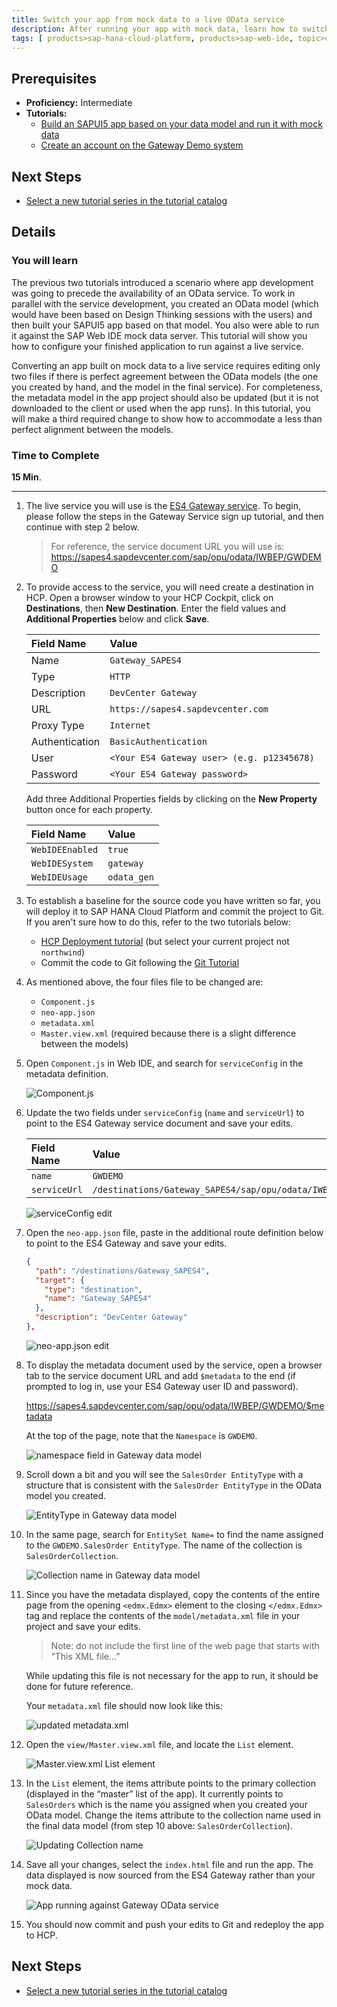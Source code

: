 ```yaml
---
title: Switch your app from mock data to a live OData service
description: After running your app with mock data, learn how to switch it to a live OData service
tags: [ products>sap-hana-cloud-platform, products>sap-web-ide, topic>cloud, topic>html5, topic>mobile, topic>odata, topic>sapui5, tutorial>intermediate ]
---
```


## Prerequisites  
 - **Proficiency:** Intermediate
 - **Tutorials:**
   - [Build an SAPUI5 app based on your data model and run it with mock data](http://go.sap.com/developer/tutorials/hcp-webide-build-app-mock-data.html)
   - [Create an account on the Gateway Demo system](http://go.sap.com/developer/tutorials/gateway-demo-signup.html)

## Next Steps
 - [Select a new tutorial series in the tutorial catalog](http://go.sap.com/developer/tutorials.html)

## Details

### You will learn  

The previous two tutorials introduced a scenario where app development was going to precede the availability of an OData service. To work in parallel with the service development, you created an OData model (which would have been based on Design Thinking sessions with the users) and then built your SAPUI5 app based on that model. You also were able to run it against the SAP Web IDE mock data server. This tutorial will show you how to configure your finished application to run against a live service.

Converting an app built on mock data to a live service requires editing only two files if there is perfect agreement between the OData models (the one you created by hand, and the model in the final service). For completeness, the metadata model in the app project should also be updated (but it is not downloaded to the client or used when the app runs). In this tutorial, you will make a third required change to show how to accommodate a less than perfect alignment between the models.

### Time to Complete

**15 Min**.

---

1. The live service you will use is the [ES4 Gateway service](https://sapes4.sapdevcenter.com/). To begin, please follow the steps in the Gateway Service sign up tutorial, and then continue with step 2 below.

    > For reference, the service document URL you will use is: <https://sapes4.sapdevcenter.com/sap/opu/odata/IWBEP/GWDEMO>


2. To provide access to the service, you will need create a destination in HCP. Open a browser window to your HCP Cockpit, click on **Destinations**, then **New Destination**. Enter the field values and **Additional Properties** below and click **Save**.

    Field Name     | Value
    :------------- | :-------------
    Name           | `Gateway_SAPES4`
    Type           | `HTTP`
    Description    | `DevCenter Gateway`
    URL            | `https://sapes4.sapdevcenter.com`
    Proxy Type     | `Internet`
    Authentication | `BasicAuthentication`
    User           | `<Your ES4 Gateway user> (e.g. p12345678)`
    Password       | `<Your ES4 Gateway password>`

    Add three Additional Properties fields by clicking on the **New Property** button once for each property.


    Field Name       | Value
    :--------------- | :-------------
    `WebIDEEnabled`  | `true`
    `WebIDESystem`   | `gateway`
    `WebIDEUsage`    | `odata_gen`


3. To establish a baseline for the source code you have written so far, you will deploy it to SAP HANA Cloud Platform and commit the project to Git. If you aren't sure how to do this, refer to the two tutorials below:

    - [HCP Deployment tutorial](http://go.sap.com/developer/tutorials/hcp-deploy-mobile-web-app.html) (but select your current project not `northwind`)
    - Commit the code to Git following the [Git Tutorial](http://go.sap.com/developer/tutorials/hcp-webide-commit-git.html)


4. As mentioned above, the four files file to be changed are:

    - `Component.js`
    - `neo-app.json`
    - `metadata.xml`
    - `Master.view.xml` (required because there is a slight difference between the models)

5. Open `Component.js` in Web IDE, and search for `serviceConfig` in the metadata definition.

    ![Component.js](https://raw.githubusercontent.com/SAPDocuments/Tutorials/master/tutorials/hcp-webide-switch-live-odata/m104_3_5.png)

6. Update the two fields under `serviceConfig` (`name` and `serviceUrl`) to point to the ES4 Gateway service document and save your edits.

    Field Name       | Value
    :--------------- | :-------------
    `name`           | `GWDEMO`
    `serviceUrl`     | `/destinations/Gateway_SAPES4/sap/opu/odata/IWBEP/GWDEMO`

    ![serviceConfig edit](https://raw.githubusercontent.com/SAPDocuments/Tutorials/master/tutorials/hcp-webide-switch-live-odata/m104_3_6.png)

7. Open the `neo-app.json` file, paste in the additional route definition below to point to the ES4 Gateway and save your edits.

    ```json
   {
      "path": "/destinations/Gateway_SAPES4",
      "target": {
        "type": "destination",
        "name": "Gateway_SAPES4"
      },
      "description": "DevCenter Gateway"
    },
    ```
    ![neo-app.json edit](https://raw.githubusercontent.com/SAPDocuments/Tutorials/master/tutorials/hcp-webide-switch-live-odata/m104_3_7.png)


8. To display the metadata document used by the service, open a browser tab to the service document URL and add `$metadata` to the end (if prompted to log in, use your ES4 Gateway user ID and password).

    <https://sapes4.sapdevcenter.com/sap/opu/odata/IWBEP/GWDEMO/$metadata>

    At the top of the page, note that the `Namespace` is `GWDEMO`.

    ![namespace field in Gateway data model](https://raw.githubusercontent.com/SAPDocuments/Tutorials/master/tutorials/hcp-webide-switch-live-odata/m104_3_8.png)

9. Scroll down a bit and you will see the `SalesOrder EntityType` with a structure that is consistent with the `SalesOrder EntityType` in the OData model you created.

    ![EntityType in Gateway data model](https://raw.githubusercontent.com/SAPDocuments/Tutorials/master/tutorials/hcp-webide-switch-live-odata/m104_3_9.png)


10. In the same page, search for `EntitySet Name=` to find the name assigned to the `GWDEMO.SalesOrder EntityType`. The name of the collection is `SalesOrderCollection`.

    ![Collection name in Gateway data model](https://raw.githubusercontent.com/SAPDocuments/Tutorials/master/tutorials/hcp-webide-switch-live-odata/m104_3_10.png)


11. Since you have the metadata displayed, copy the contents of the entire page from the opening `<edmx.Edmx>` element to the closing `</edmx.Edmx>` tag and replace the contents of the `model/metadata.xml` file in your project and save your edits.

    >Note: do not include the first line of the web page that starts with “This XML file…”

    While updating this file is not necessary for the app to run, it should be done for future reference.

    Your `metadata.xml` file should now look like this:

    ![updated metadata.xml](https://raw.githubusercontent.com/SAPDocuments/Tutorials/master/tutorials/hcp-webide-switch-live-odata/m104_3_11.png)


12. Open the `view/Master.view.xml` file, and locate the `List` element.

    ![Master.view.xml List element](https://raw.githubusercontent.com/SAPDocuments/Tutorials/master/tutorials/hcp-webide-switch-live-odata/m104_3_12.png)

13. In the `List` element, the items attribute points to the primary collection (displayed in the “master” list of the app). It currently points to `SalesOrders` which is the name you assigned when you created your OData model. Change the items attribute to the collection name used in the final data model (from step 10 above: `SalesOrderCollection`).

    ![Updating Collection name](https://raw.githubusercontent.com/SAPDocuments/Tutorials/master/tutorials/hcp-webide-switch-live-odata/m104_3_13.png)

14. Save all your changes, select the `index.html` file and run the app. The data displayed is now sourced from the ES4 Gateway rather than your mock data.

    ![App running against Gateway OData service](https://raw.githubusercontent.com/SAPDocuments/Tutorials/master/tutorials/hcp-webide-switch-live-odata/m104_3_14.png)

15. You should now commit and push your edits to Git and redeploy the app to HCP.


## Next Steps
 - [Select a new tutorial series in the tutorial catalog](http://go.sap.com/developer/tutorials.html)
